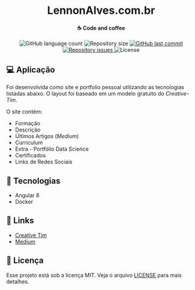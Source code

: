 <h1 align="center">
    <b>LennonAlves</b>.com.br
</h1>

<h4 align="center">
    ☕ Code and coffee
</h4>

<p align="center">
  <img alt="GitHub language count" src="https://img.shields.io/github/languages/count/eduardoao/edualcantaradev.github.io.svg">

  <img alt="Repository size" src="https://img.shields.io/github/repo-size/eduardoao/edualcantaradev.github.io.svg">
  
  <a href="https://github.com/eduardoao/edualcantaradev.github.io/commits/master">
    <img alt="GitHub last commit" src="https://img.shields.io/github/last-commit/eduardoao/cli.svg">
  </a>

  <a href="https://github.com/lennonalvesdias/lennonalvesdias.github.io/issues">
    <img alt="Repository issues" src="https://img.shields.io/github/issues/eduardoao/edualcantaradev.github.io.svg">
  </a>

  <img alt="License" src="https://img.shields.io/badge/license-MIT-brightgreen">
</p>

## 💻 Aplicação

Foi desenvolvida como site e portfolio pessoal utilizando as tecnologias listadas abaixo. O layout foi baseado em um modelo gratuito do _Creative-Tim_.

O site contém:

* Formação
* Descrição
* Últimos Artigos (_Medium_)
* Curriculum
* Extra - Portfólio Data Science
* Certificados
* Links de Redes Sociais

## 🚀 Tecnologias

* Angular 8
* Docker

## 🔗 Links

* [Creative Tim](https://www.creative-tim.com/)
* [Medium](https://medium.com/@lennonalvesdias)

## 📝 Licença

Esse projeto está sob a licença MIT. Veja o arquivo [LICENSE](LICENSE) para mais detalhes.
